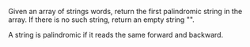 Given an array of strings words, return the first palindromic string in the array. If there is no such string, return an empty string "".

A string is palindromic if it reads the same forward and backward.

 

